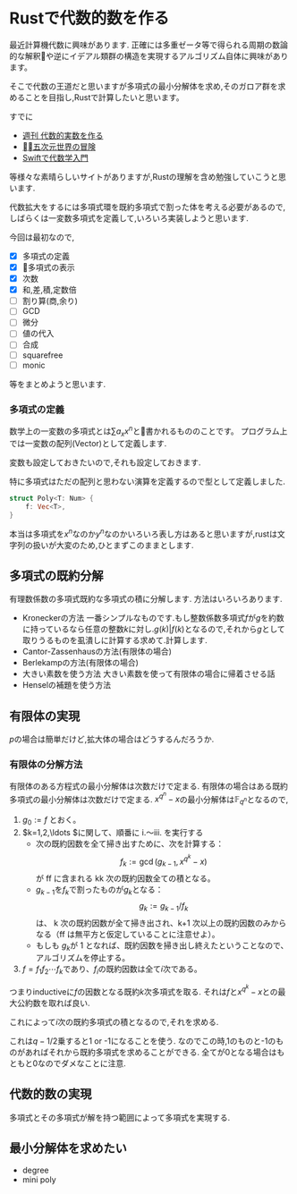 # Rustで代数的数を作る

最近計算機代数に興味があります.
正確には多重ゼータ等で得られる周期の数論的な解釈や逆にイデアル類群の構造を実現するアルゴリズム自体に興味があります。

そこで代数の王道だと思いますが多項式の最小分解体を求め,そのガロア群を求めることを目指し,Rustで計算したいと思います。

すでに
- [週刊 代数的実数を作る](https://miz-ar.info/math/algebraic-real/)
- [五次元世界の冒険](http://ikumi.que.jp/blog/archives/252)
- [Swiftで代数学入門 ](https://qiita.com/taketo1024/items/bd356c59dc0559ee9a0b)

等様々な素晴らしいサイトがありますが,Rustの理解を含め勉強していこうと思います.

代数拡大をするには多項式環を既約多項式で割った体を考える必要があるので,
しばらくは一変数多項式を定義して,いろいろ実装しようと思います.

今回は最初なので,

- [x] 多項式の定義
- [x] 多項式の表示
- [x] 次数
- [x] 和,差,積,定数倍
- [ ] 割り算(商,余り)
- [ ] GCD
- [ ] 微分
- [ ] 値の代入
- [ ] 合成
- [ ] squarefree
- [ ] monic

等をまとめようと思います.

### 多項式の定義
数学上の一変数の多項式とは$\sum a_x x^n$と書かれるもののことです。
プログラム上では一変数の配列(Vector)として定義します.

変数も設定しておきたいので,それも設定しておきます.

特に多項式はただの配列と思わない演算を定義するので型として定義しました.

```rust
struct Poly<T: Num> {
    f: Vec<T>,
}
```
本当は多項式を$x^n$なのか$y^n$なのかいろいろ表し方はあると思いますが,rustは文字列の扱いが大変のため,ひとまずこのままとします.



## 多項式の既約分解
有理数係数の多項式既約な多項式の積に分解します.
方法はいろいろあります.

- Kroneckerの方法
  一番シンプルなものです.もし整数係数多項式$f$が$g$を約数に持っているなら任意の整数$k$に対し.$g(k) | f(k)$となるので,それから$g$として取りうるものを虱潰しに計算する求めて.計算します.
- Cantor-Zassenhausの方法(有限体の場合)
- Berlekampの方法(有限体の場合)
- 大きい素数を使う方法
  大きい素数を使って有限体の場合に帰着させる話
- Henselの補題を使う方法

## 有限体の実現
$p$の場合は簡単だけど,拡大体の場合はどうするんだろうか.

### 有限体の分解方法
有限体のある方程式の最小分解体は次数だけで定まる.
有限体の場合はある既約多項式の最小分解体は次数だけで定まる.
$x^{q^n} - x$の最小分解体は$\mathbb{F}_{q^n}$となるので,

1. $g_0:=f$ とおく。
2. $k=1,2,\ldots $に関して、順番に i.〜iii. を実行する
   - 次の既約因数を全て掃き出すために、次を計算する：
   $$f_k:=\gcd(g_{k-1},x^{q^k}-x)$$
   が ff に含まれる kk 次の既約因数全ての積となる。
   - $g_{k-1}$を$f_k$で割ったものが$g_k$となる：
   $$g_k:=g_{k-1}/f_k$$
​	  は、 k 次の既約因数が全て掃き出され、k+1 次以上の既約因数のみからなる（ff は無平方と仮定していることに注意せよ）。
   - もしも $g_k$が 1 となれば、既約因数を掃き出し終えたということなので、アルゴリズムを停止する。
3. $f=f_1f_2\cdots f_k$であり、$f_i$の既約因数は全て$i$次である。

つまりinductiveに$f$の因数となる既約$k$次多項式を取る.
それは$f$と$x^{q^k} - x$との最大公約数を取れば良い.

これによって$i$次の既約多項式の積となるので,それを求める.

これは$q-1/2$乗すると1 or -1になることを使う.
なのでこの時,1のものと-1のものがあればそれから既約多項式を求めることができる.
全てが0となる場合はもともと0なのでダメなことに注意.


## 代数的数の実現
多項式とその多項式が解を持つ範囲によって多項式を実現する.



## 最小分解体を求めたい
- degree
- mini poly